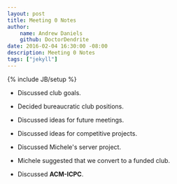 ```yaml
---
layout: post
title: Meeting 0 Notes
author:
    name: Andrew Daniels
    github: DoctorDendrite
date: 2016-02-04 16:30:00 -08:00
description: Meeting 0 Notes
tags: ["jekyll"]
---
```

{% include JB/setup %}

- Discussed club goals.

- Decided bureaucratic club positions.

- Discussed ideas for future meetings.

- Discussed ideas for competitive projects.

- Discussed Michele's server project.

- Michele suggested that we convert to a funded club.

- Discussed **ACM-ICPC**.